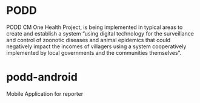 # PODD
PODD CM One Health Project, is being implemented in typical areas to create and establish a system “using digital technology for the surveillance and control of zoonotic diseases and animal epidemics that could negatively impact the incomes of villagers using a system cooperatively implemented by local governments and the communities themselves”.

# podd-android
Mobile Application for reporter
